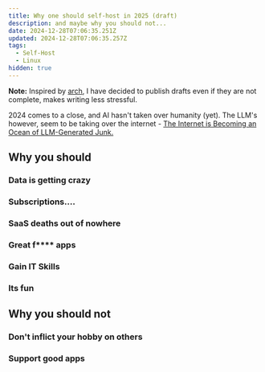 ```yaml
---
title: Why one should self-host in 2025 (draft)
description: and maybe why you should not...
date: 2024-12-28T07:06:35.251Z
updated: 2024-12-28T07:06:35.257Z
tags:
  - Self-Host
  - Linux
hidden: true
---
```

**Note:** Inspired by [arch](https://architchandra.com/articles/the-perfectionists-guide-to-deploying-a-statamic-website-to-vercel), I have decided to publish drafts even if they are not  complete, makes writing less stressful.

2024 comes to a close, and AI hasn't taken over humanity (yet). The LLM's however, seem to be taking over the internet - [The Internet is Becoming an Ocean of LLM-Generated Junk.](https://www.trevorlasn.com/blog/the-internet-is-becoming-an-ocean-of-llm-generated-junk)

## Why you should

### Data is getting crazy

### Subscriptions....

### SaaS deaths out of nowhere

### Great f\*\*\*\* apps

### Gain IT Skills

### Its fun

## Why you should not

### Don't inflict your hobby on others

### Support good apps